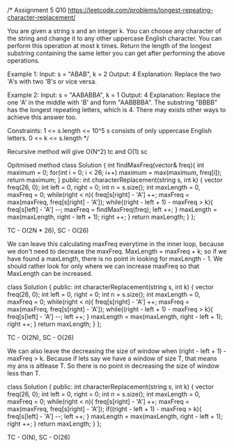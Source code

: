 /*
Assignment 5 Q10
https://leetcode.com/problems/longest-repeating-character-replacement/

You are given a string s and an integer k. You can choose any character of the string and change it to any other uppercase English character. You can perform this operation at most k times.
Return the length of the longest substring containing the same letter you can get after performing the above operations.

Example 1:
Input: s = "ABAB", k = 2
Output: 4
Explanation: Replace the two 'A's with two 'B's or vice versa.

Example 2:
Input: s = "AABABBA", k = 1
Output: 4
Explanation: Replace the one 'A' in the middle with 'B' and form "AABBBBA".
The substring "BBBB" has the longest repeating letters, which is 4.
There may exists other ways to achieve this answer too.
 
Constraints:
1 <= s.length <= 10^5
s consists of only uppercase English letters.
0 <= k <= s.length
*/

Recursive method will give O(N^2) tc and O(1) sc

Opitmised method
class Solution {
    int findMaxFreq(vector<int>& freq){
        int maximum = 0;
        for(int i = 0; i < 26; i++)
            maximum = max(maximum, freq[i]);
        return maximum;
    }
public:
    int characterReplacement(string s, int k) {
        vector<int> freq(26, 0);
        int left = 0, right = 0;
        int n = s.size();
        int maxLength = 0, maxFreq = 0;
        while(right < n){
            freq[s[right] - 'A'] ++;
            maxFreq = max(maxFreq, freq[s[right] - 'A']);
            while((right - left + 1) - maxFreq > k){
                freq[s[left] - 'A'] --;
                maxFreq = findMaxFreq(freq);
                left ++;
            }
            maxLength = max(maxLength, right - left + 1);
            right ++;
        }
        return maxLength;
    }
};

TC - O(2N * 26), SC - O(26)

We can leave this calculating maxFreq everytime in the inner loop, because we don't need to decrease the maxFreq.
MaxLength = maxFreq + k; so if we have found a maxLength, there is no point in looking for maxLength - 1.
We should rather look for only where we can increase maxFreq so that MaxLength can be increased.

class Solution {
public:
    int characterReplacement(string s, int k) {
        vector<int> freq(26, 0);
        int left = 0, right = 0;
        int n = s.size();
        int maxLength = 0, maxFreq = 0;
        while(right < n){
            freq[s[right] - 'A'] ++;
            maxFreq = max(maxFreq, freq[s[right] - 'A']);
            while((right - left + 1) - maxFreq > k){
                freq[s[left] - 'A'] --;
                left ++;
            }
            maxLength = max(maxLength, right - left + 1);
            right ++;
        }
        return maxLength;
    }
};

TC - O(2N), SC - O(26)

We can also leave the decreasing the size of window when (right - left + 1) - maxFreq > k.
Because if lets say we have a window of size T, that means my ans is altlease T. So there is no point in decreasing the size of window less than T.

class Solution {
public:
    int characterReplacement(string s, int k) {
        vector<int> freq(26, 0);
        int left = 0, right = 0;
        int n = s.size();
        int maxLength = 0, maxFreq = 0;
        while(right < n){
            freq[s[right] - 'A'] ++;
            maxFreq = max(maxFreq, freq[s[right] - 'A']);
            if((right - left + 1) - maxFreq > k){
                freq[s[left] - 'A'] --;
                left ++;
            }
            maxLength = max(maxLength, right - left + 1);
            right ++;
        }
        return maxLength;
    }
};

TC - O(N), SC - O(26)